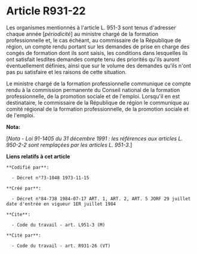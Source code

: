 # Article R931-22

Les organismes mentionnés à l'article L. 951-3 sont tenus d'adresser chaque année [*périodicité*] au ministre chargé de la
formation professionnelle et, le cas échéant, au commissaire de la République de région, un compte rendu portant sur les
demandes de prise en charge des congés de formation dont ils sont saisis, les conditions dans lesquelles ils ont satisfait
lesdites demandes compte tenu des priorités qu'ils auront éventuellement définies, ainsi que sur le volume des demandes
qu'ils n'ont pas pu satisfaire et les raisons de cette situation.

Le ministre chargé de la formation professionnelle communique ce compte rendu à la commission permanente du Conseil national
de la formation professionnelle, de la promotion sociale et de l'emploi. Lorsqu'il en est destinataire, le commissaire de la
République de région le communique au comité régional de la formation professionnelle, de la promotion sociale et de
l'emploi.

**Nota:**

[*Nota - Loi 91-1405 du 31 décembre 1991 : les références aux articles L. 950-2-2 sont remplaçées par les articles L.
951-3.*]

**Liens relatifs à cet article**

	**Codifié par**:

	  - Décret n°73-1048 1973-11-15

	**Créé par**:

	  - Décret n°84-738 1984-07-17 ART. 1, ART. 2, ART. 5 JORF 29 juillet date d'entrée en vigueur 1ER juillet 1984

	**Cite**:

	  - Code du travail - art. L951-3 (M)

	**Cité par**:

	  - Code du travail - art. R931-26 (VT)

